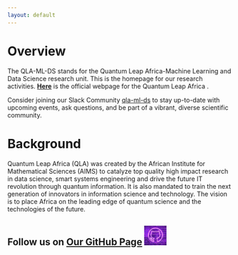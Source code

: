 ```yaml
---
layout: default
---
```


# Overview

The QLA-ML-DS stands for the Quantum Leap Africa-Machine Learning and Data Science  research unit. This is the homepage for our  research activities.
[**Here**](https://quantumleapafrica.org/) is the official webpage for the Quantum Leap Africa .


<!--

You can find our *Gather.Town* instance [here](https://eventhosts.gather.town/app/521DLws31zFHszdo/GTRL%20@%20ICLR%202021).
Please note that you need to be logged in with your ICLR account to access the site.

-->

Consider joining our Slack Community [qla-ml-ds]() to stay up-to-date with upcoming events, ask questions, and be part of a vibrant, diverse scientific community. 



# Background
Quantum Leap Africa (QLA) was created by the African Institute for Mathematical Sciences (AIMS) to catalyze top quality high impact research in data science, smart systems engineering and drive the future IT revolution through quantum information. It is also mandated to train the next generation of innovators in information science and technology. The vision is to place Africa on the leading edge of quantum science and the technologies of the future.
 


## Follow us on [**Our GitHub Page**](https://github.com/QLA-ML-DS)  <a href="https://github.com/QLA-ML-DS" ><img src="assets/images/logo-github.PNG" style="float:center; max-width: 50px; display: inline" alt="qla-ml-ds_githubpage"/> </a>





